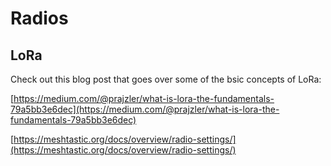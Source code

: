 # Radios

## LoRa

Check out this blog post that goes over some of the bsic concepts of LoRa:

[https://medium.com/@prajzler/what-is-lora-the-fundamentals-79a5bb3e6dec](https://medium.com/@prajzler/what-is-lora-the-fundamentals-79a5bb3e6dec)

[https://meshtastic.org/docs/overview/radio-settings/](https://meshtastic.org/docs/overview/radio-settings/)